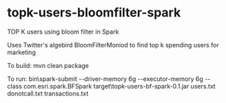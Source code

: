 # topk-users-bloomfilter-spark
TOP K users using bloom filter in Spark

Uses Twitter's algebird BloomFilterMoniod to find top k spending users for marketing

To build: mvn clean package

To run: bin\spark-submit --driver-memory 6g --executor-memory 6g 
        	 --class com.esri.spark.BFSpark target\topk-users-bf-spark-0.1.jar users.txt donotcall.txt transactions.txt
